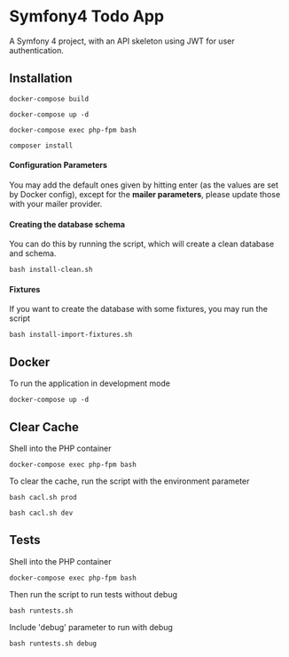 Symfony4 Todo App
========

A Symfony 4 project, with an API skeleton using JWT for user authentication.

## Installation


`docker-compose build`

`docker-compose up -d`

`docker-compose exec php-fpm bash`

`composer install`

#### Configuration Parameters

You may add the default ones given by hitting enter (as the values are set by Docker config), except for the **mailer parameters**, please update those with your mailer provider.

#### Creating the database schema

You can do this by running the script, which will create a clean database and schema.

`bash install-clean.sh`

#### Fixtures

If you want to create the database with some fixtures, you may run the script 

`bash install-import-fixtures.sh`

## Docker

To run the application in development mode

`docker-compose up -d`

## Clear Cache

Shell into the PHP container

`docker-compose exec php-fpm bash`

To clear the cache, run the script with the environment parameter

`bash cacl.sh prod`

`bash cacl.sh dev`

## Tests
Shell into the PHP container

`docker-compose exec php-fpm bash`

Then run the script to run tests without debug

`bash runtests.sh`

Include 'debug' parameter to run with debug

`bash runtests.sh debug`




